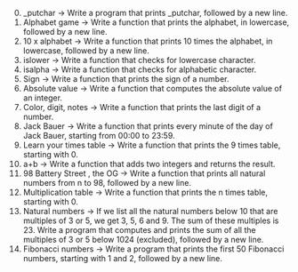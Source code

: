 0. _putchar -> Write a program that prints _putchar, followed by a new line.
1. Alphabet game -> Write a function that prints the alphabet, in lowercase, followed by a new line.
2. 10 x alphabet -> Write a function that prints 10 times the alphabet, in lowercase, followed by a new line.
3. islower -> Write a function that checks for lowercase character.
4. isalpha -> Write a function that checks for alphabetic character.
5. Sign -> Write a function that prints the sign of a number.
6. Absolute value -> Write a function that computes the absolute value of an integer.
7. Color, digit, notes -> Write a function that prints the last digit of a number.
8. Jack Bauer -> Write a function that prints every minute of the day of Jack Bauer, starting from 00:00 to 23:59.
9. Learn your times table -> Write a function that prints the 9 times table, starting with 0.
10. a+b -> Write a function that adds two integers and returns the result.
11. 98 Battery Street , the OG -> Write a function that prints all natural numbers from n to 98, followed by a new line.
12. Multiplication table -> Write a function that prints the n times table, starting with 0.
13. Natural numbers -> If we list all the natural numbers below 10 that are multiples of 3 or 5, we get 3, 5, 6 and 9. The sum of these multiples is 23. Write a program that computes and prints the sum of all the multiples of 3 or 5 below 1024 (excluded), followed by a new line.
14. Fibonacci numbers -> Write a program that prints the first 50 Fibonacci numbers, starting with 1 and 2, followed by a new line.
